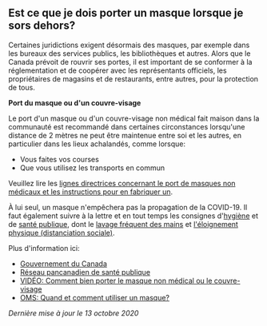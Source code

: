 ## Est ce que je dois porter un masque lorsque je sors dehors?

Certaines juridictions exigent désormais des masques, par exemple dans les bureaux des services publics, les bibliothèques et autres. Alors que le Canada prévoit de rouvrir ses portes, il est important de se conformer à la réglementation et de coopérer avec les représentants officiels, les propriétaires de magasins et de restaurants, entre autres, pour la protection de tous.

**Port du masque ou d'un couvre-visage**

Le port d'un masque ou d'un couvre-visage non médical fait maison dans la communauté est recommandé dans certaines circonstances lorsqu'une distance de 2 mètres ne peut être maintenue entre soi et les autres, en particulier dans les lieux achalandés, comme lorsque:

- Vous faites vos courses
- Que vous utilisez les transports en commun

Veuillez lire les [lignes directrices concernant le port de masques non médicaux et les instructions pour en fabriquer un](https://www.canada.ca/fr/sante-publique/services/maladies/2019-nouveau-coronavirus/prevention-risques/a-propos-masques-couvre-visage-non-medicaux.html).

À lui seul, un masque n'empêchera pas la propagation de la COVID-19. Il faut également suivre à la lettre et en tout temps les consignes d'[hygiène](https://www.canada.ca/fr/sante-publique/services/maladies/2019-nouveau-coronavirus/prevention-risques.html#hygiene) et de [santé publique](https://www.canada.ca/fr/sante-publique/services/maladies/2019-nouveau-coronavirus/prevention-risques.html#p), dont le [lavage fréquent des mains](https://www.canada.ca/fr/sante-publique/services/publications/maladies-et-affections/evitez-propagation-du-covid-19-lavez-vos-mains.html) et [l'éloignement physique (distanciation sociale)](https://www.canada.ca/fr/sante-publique/services/publications/maladies-affections/distanciation-sociale.html).

Plus d'information ici:

- [Gouvernement du Canada](https://www.canada.ca/fr/sante-publique/services/maladies/2019-nouveau-coronavirus/prevention-risques.html)
- [Réseau pancanadien de santé publique](http://www.phn-rsp.ca/sac-covid-ccs/port-masque-communautaire-fra.php)
- [VIDÉO: Comment bien porter le masque non médical ou le couvre-visage](https://www.canada.ca/fr/sante-publique/services/video/covid-19-bien-porter-masque-non-medical-couvre-visage.html)
- [OMS: Quand et comment utiliser un masque?](https://www.who.int/fr/emergencies/diseases/novel-coronavirus-2019/advice-for-public/when-and-how-to-use-masks)

_Dernière mise à jour le 13 octobre 2020_
